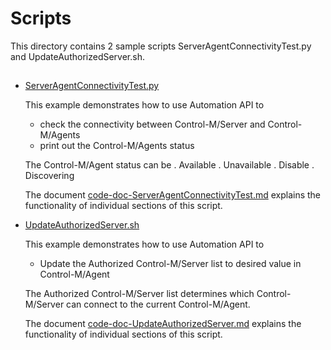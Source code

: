 # Scripts

This directory contains 2 sample scripts ServerAgentConnectivityTest.py and UpdateAuthorizedServer.sh.


## 
* [ServerAgentConnectivityTest.py](./ServerAgentConnectivityTest.py)

    This example demonstrates how to use Automation API to
     - check the connectivity between Control-M/Server and Control-M/Agents
     - print out the Control-M/Agents status
    
    The Control-M/Agent status can be
    . Available
    . Unavailable
    . Disable
    . Discovering
    
    The document  [code-doc-ServerAgentConnectivityTest.md](./code-doc-ServerAgentConnectivityTest.md) explains the functionality of individual sections of this script. 
    
* [UpdateAuthorizedServer.sh](./UpdateAuthorizedServer.sh)

    This example demonstrates how to use Automation API to 
     - Update the Authorized Control-M/Server list to desired value in Control-M/Agent
     
    The Authorized Control-M/Server list determines which Control-M/Server can connect to the current Control-M/Agent.
    
    The document [code-doc-UpdateAuthorizedServer.md](./code-doc-UpdateAuthorizedServer.md) explains the functionality of individual sections of this script. 

